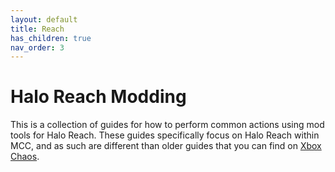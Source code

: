 ```yaml
---
layout: default
title: Reach
has_children: true
nav_order: 3
---
```

# Halo Reach Modding

This is a collection of guides for how to perform common actions using mod tools for Halo Reach. These guides specifically focus on Halo Reach within MCC, and as such are different than older guides that you can find on [Xbox Chaos](https://www.xboxchaos.com/).
